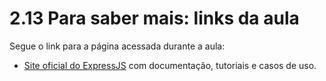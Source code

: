 # 2.13 Para saber mais: links da aula

Segue o link para a página acessada durante a aula:

- [Site oficial do ExpressJS](https://expressjs.com/) com documentação, tutoriais e casos de uso.
